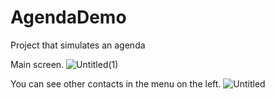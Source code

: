# AgendaDemo
Project that simulates an agenda 

Main screen.
![Untitled(1)](https://github.com/vivianmunguia/AgendaDemo/assets/15255979/27d9fbe6-ed7e-4c1f-86fb-b1d85418e20a)

You can see other contacts in the menu on the left.
![Untitled](https://github.com/vivianmunguia/AgendaDemo/assets/15255979/02cfb204-6dfa-4ec1-b242-9ed984b8604a)
